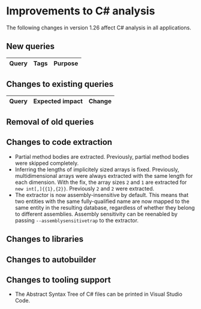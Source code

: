 # Improvements to C# analysis

The following changes in version 1.26 affect C# analysis in all applications.

## New queries

| **Query**                   | **Tags**  | **Purpose**                                                        |
|-----------------------------|-----------|--------------------------------------------------------------------|


## Changes to existing queries

| **Query**                    | **Expected impact**    | **Change**                        |
|------------------------------|------------------------|-----------------------------------|


## Removal of old queries

## Changes to code extraction

* Partial method bodies are extracted. Previously, partial method bodies were skipped completely.
* Inferring the lengths of implicitely sized arrays is fixed. Previously, multidimensional arrays were always extracted with the same length for
each dimension. With the fix, the array sizes `2` and `1` are extracted for `new int[,]{{1},{2}}`. Previously `2` and `2` were extracted.
* The extractor is now assembly-insensitive by default. This means that two entities with the same
  fully-qualified name are now mapped to the same entity in the resulting database, regardless of
  whether they belong to different assemblies. Assembly sensitivity can be reenabled by passing
  `--assemblysensitivetrap` to the extractor.

## Changes to libraries

## Changes to autobuilder

## Changes to tooling support

* The Abstract Syntax Tree of C# files can be printed in Visual Studio Code.
